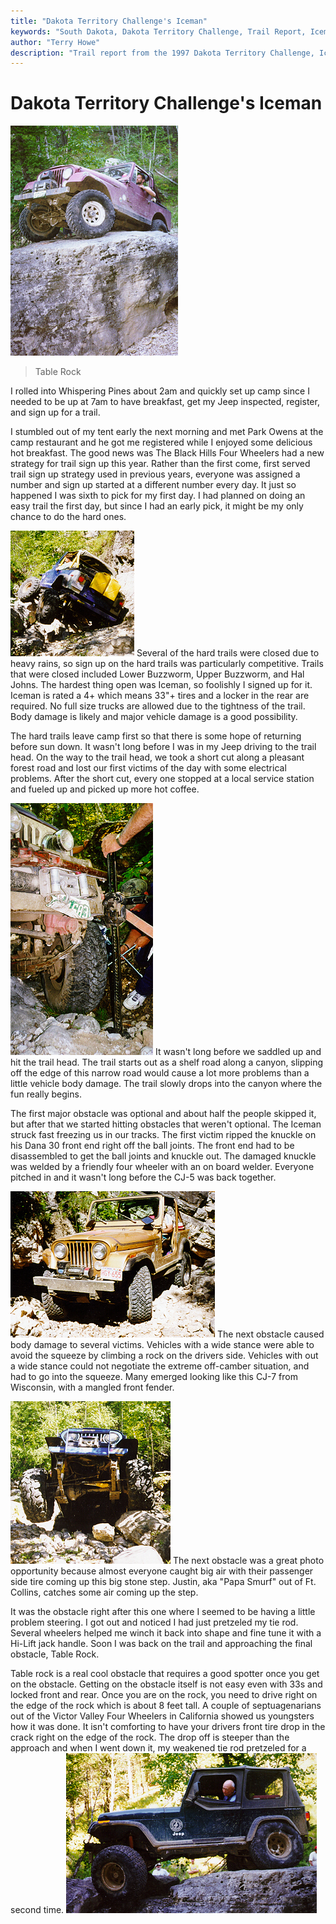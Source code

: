 ```yaml
---
title: "Dakota Territory Challenge's Iceman"
keywords: "South Dakota, Dakota Territory Challenge, Trail Report, Iceman"
author: "Terry Howe"
description: "Trail report from the 1997 Dakota Territory Challenge, Iceman."
---
```

# Dakota Territory Challenge's Iceman

![Terry on Table Rock](../../img/terry/trail/sd9705.jpg "Terry on Table Rock")

> Table Rock

I rolled into Whispering Pines about 2am and quickly set up camp since I needed to be up at 7am to have breakfast, get my Jeep inspected, register, and sign up for a trail.

I stumbled out of my tent early the next morning and met Park Owens at the camp restaurant and he got me registered while I enjoyed some delicious hot breakfast. The good news was The Black Hills Four Wheelers had a new strategy for trail sign up this year. Rather than the first come, first served trail sign up strategy used in previous years, everyone was assigned a number and sign up started at a different number every day. It just so happened I was sixth to pick for my first day. I had planned on doing an easy trail the first day, but since I had an early pick, it might be my only chance to do the hard ones.

![Iceman will twist you](../../img/terry/trail/sd9703.jpg "Iceman will twist you") Several of the hard trails were closed due to heavy rains, so sign up on the hard trails was particularly competitive. Trails that were closed included Lower Buzzworm, Upper Buzzworm, and Hal Johns. The hardest thing open was Iceman, so foolishly I signed up for it. Iceman is rated a 4+ which means 33"+ tires and a locker in the rear are required. No full size trucks are allowed due to the tightness of the trail. Body damage is likely and major vehicle damage is a good possibility.

The hard trails leave camp first so that there is some hope of returning before sun down. It wasn't long before I was in my Jeep driving to the trail head. On the way to the trail head, we took a short cut along a pleasant forest road and lost our first victims of the day with some electrical problems. After the short cut, every one stopped at a local service station and fueled up and picked up more hot coffee.

![Iceman's first victim](../../img/terry/trail/sd9702.jpg "Iceman's first victim") It wasn't long before we saddled up and hit the trail head. The trail starts out as a shelf road along a canyon, slipping off the edge of this narrow road would cause a lot more problems than a little vehicle body damage. The trail slowly drops into the canyon where the fun really begins.

The first major obstacle was optional and about half the people skipped it, but after that we started hitting obstacles that weren't optional. The Iceman struck fast freezing us in our tracks. The first victim ripped the knuckle on his Dana 30 front end right off the ball joints. The front end had to be disassembled to get the ball joints and knuckle out. The damaged knuckle was welded by a friendly four wheeler with an on board welder. Everyone pitched in and it wasn't long before the CJ-5 was back together.

![Iceman takes a fender](../../img/terry/trail/sd9701.jpg "Iceman takes a fender") The next obstacle caused body damage to several victims. Vehicles with a wide stance were able to avoid the squeeze by climbing a rock on the drivers side. Vehicles with out a wide stance could not negotiate the extreme off-camber situation, and had to go into the squeeze. Many emerged looking like this CJ-7 from Wisconsin, with a mangled front fender.

![Justin with some air time on Iceman](../../img/terry/trail/sd9704.jpg "Justin with some air time on Iceman") The next obstacle was a great photo opportunity because almost everyone caught big air with their passenger side tire coming up this big stone step. Justin, aka "Papa Smurf" out of Ft. Collins, catches some air coming up the step.

It was the obstacle right after this one where I seemed to be having a little problem steering. I got out and noticed I had just pretzeled my tie rod. Several wheelers helped me winch it back into shape and fine tune it with a Hi-Lift jack handle. Soon I was back on the trail and approaching the final obstacle, Table Rock.

Table rock is a real cool obstacle that requires a good spotter once you get on the obstacle. Getting on the obstacle itself is not easy even with 33s and locked front and rear. Once you are on the rock, you need to drive right on the edge of the rock which is about 8 feet tall. A couple of septuagenarians out of the Victor Valley Four Wheelers in California showed us youngsters how it was done. It isn't comforting to have your drivers front tire drop in the crack right on the edge of the rock. The drop off is steeper than the approach and when I went down it, my weakened tie rod pretzeled for a second time. ![On Table Rock](../../img/terry/trail/sd9707.jpg "On Table Rock")